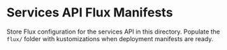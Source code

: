 # Services API Flux Manifests

Store Flux configuration for the services API in this directory. Populate the `flux/` folder with kustomizations when deployment manifests are ready.
